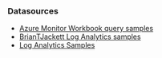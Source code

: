 
### Datasources
* [Azure Monitor Workbook query samples](https://github.com/MicrosoftDocs/azure-docs/tree/main/articles/azure-monitor)
* [BrianTJackett Log Analytics samples](https://github.com/BrianTJackett/log-analytics-samples/tree/master)
* [Log Analytics Samples](https://github.com/MicrosoftDocs/LogAnalyticsExamples/tree/master)